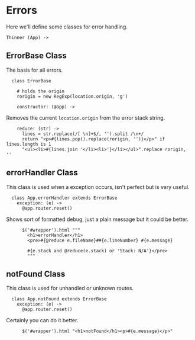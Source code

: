 # Errors

Here we'll define some classes for error handling.

    Thinner (App) ->

## ErrorBase Class

The basis for all errors.

      class ErrorBase

        # holds the origin
        rorigin = new RegExp(location.origin, 'g')

        constructor: (@app) ->

Removes the current `location.origin` from the error stack string.

        reduce: (str) ->
          lines = str.replace(/[ \n]+$/, '').split /\n+/
          return "<p>#{lines.pop().replace(rorigin, '')}</p>" if lines.length is 1
          "<ul><li>#{lines.join '</li><li>'}</li></ul>".replace rorigin, ''

## errorHandler Class

This class is used when a exception occurs, isn't perfect but is very useful.

      class App.errorHandler extends ErrorBase
        exception: (e) ->
          @app.router.reset()

Shows sort of formatted debug, just a plain message but it could be better.

          $('#wrapper').html """
            <h1>errorHandler</h1>
            <pre>#{@reduce e.fileName}##{e.lineNumber} #{e.message}

            #{e.stack and @reduce(e.stack) or 'Stack: N/A'}</pre>
            """

## notFound Class

This class is used for unhandled or unknown routes.

      class App.notFound extends ErrorBase
        exception: (e) ->
          @app.router.reset()

Certainly you can do it better.

          $('#wrapper').html "<h1>notFound</h1><p>#{e.message}</p>"
